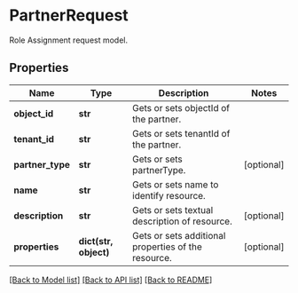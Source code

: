 # PartnerRequest

Role Assignment request model.
## Properties
Name | Type | Description | Notes
------------ | ------------- | ------------- | -------------
**object_id** | **str** | Gets or sets objectId of the partner. | 
**tenant_id** | **str** | Gets or sets tenantId of the partner. | 
**partner_type** | **str** | Gets or sets partnerType. | [optional] 
**name** | **str** | Gets or sets name to identify resource. | 
**description** | **str** | Gets or sets textual description of resource. | [optional] 
**properties** | **dict(str, object)** | Gets or sets additional properties of the resource. | [optional] 

[[Back to Model list]](../README.md#documentation-for-models) [[Back to API list]](../README.md#documentation-for-api-endpoints) [[Back to README]](../README.md)


